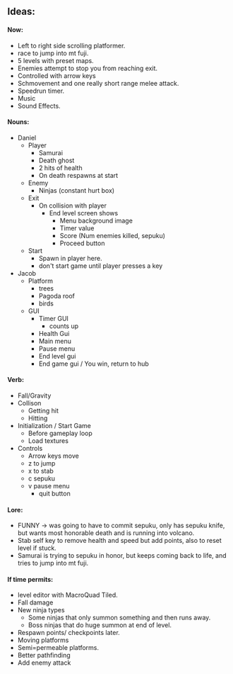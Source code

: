 ## Ideas:
#### Now:
- Left to right side scrolling platformer.
- race to jump into mt fuji.
- 5 levels with preset maps.
- Enemies attempt to stop you from reaching exit.
- Controlled with arrow keys
- Schmovement and one really short range melee attack.
- Speedrun timer.
- Music
- Sound Effects.

#### Nouns:
- Daniel
  - Player
    - Samurai
    - Death ghost
    - 2 hits of health
    - On death respawns at start
  - Enemy
    - Ninjas (constant hurt box)
  - Exit
    - On collision with player
      - End level screen shows
        - Menu background image
        - Timer value
        - Score (Num enemies killed, sepuku)
        - Proceed button
  - Start
    - Spawn in player here.
    - don't start game until player presses a key
- Jacob
  - Platform
      - trees
      - Pagoda roof
      - birds
  - GUI
    - Timer GUI
        - counts up
    - Health Gui
    - Main menu
    - Pause menu
    - End level gui
    - End game gui / You win, return to hub

#### Verb:
- Fall/Gravity
- Collison
  - Getting hit
  - Hitting
- Initialization / Start Game
  - Before gameplay loop
  - Load textures
- Controls
  - Arrow keys move
  - z to jump
  - x to stab
  - c sepuku
  - v pause menu
    - quit button

#### Lore:
- FUNNY -> was going to have to commit sepuku, only has sepuku knife, but wants most honorable death and is running into volcano.
- Stab self key to remove health and speed but add points, also to reset level if stuck.
- Samurai is trying to sepuku in honor, but keeps coming back to life, and tries to jump into mt fuji.

#### If time permits:
- level editor with MacroQuad Tiled.
- Fall damage
- New ninja types
  - Some ninjas that only summon something and then runs away.
  - Boss ninjas that do huge summon at end of level.
- Respawn points/ checkpoints later.
- Moving platforms
- Semi=permeable platforms.
- Better pathfinding
- Add enemy attack